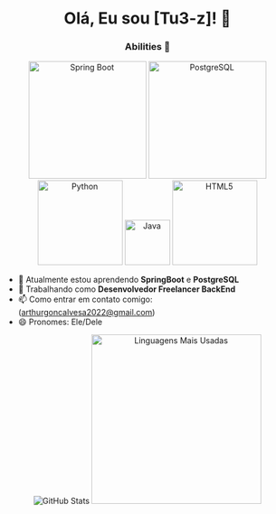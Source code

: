 <h1 align="center">Olá, Eu sou [Tu3-z]! 👋</h1>

<h3 align="center">Abilities 🎯</h3>

<p align="center">
  <img src="https://img.shields.io/badge/Spring%20Boot-6DB33F?logo=spring&logoColor=white" width="208" alt="Spring Boot" />
  <img src="https://img.shields.io/badge/PostgreSQL-336791?logo=postgresql&logoColor=white" width="208" alt="PostgreSQL" />
  <img src="https://img.shields.io/badge/Python-3776AB?logo=python&logoColor=white" width="150" alt="Python" />
  <img src="https://img.shields.io/badge/Java-007396?logo=java&logoColor=white" width="80" alt="Java" />
  <img src="https://img.shields.io/badge/HTML5-E34F26?logo=html5&logoColor=white" width="150" alt="HTML5" />
</p>


- 🌱 Atualmente estou aprendendo **SpringBoot** e **PostgreSQL**
- 💼 Trabalhando como **Desenvolvedor Freelancer BackEnd**
- 📫 Como entrar em contato comigo: (arthurgoncalvesa2022@gmail.com)
- 😄 Pronomes: Ele/Dele

 <div align="center">
  <img src="https://github-readme-stats.vercel.app/api?username=Tu3-z&show_icons=true&theme=blueberry" alt="GitHub Stats" />
  <img src="https://github-readme-stats.vercel.app/api/top-langs/?username=Tu3-z&layout=compact&theme=blueberry" width="300" alt="Linguagens Mais Usadas" />
</div>


